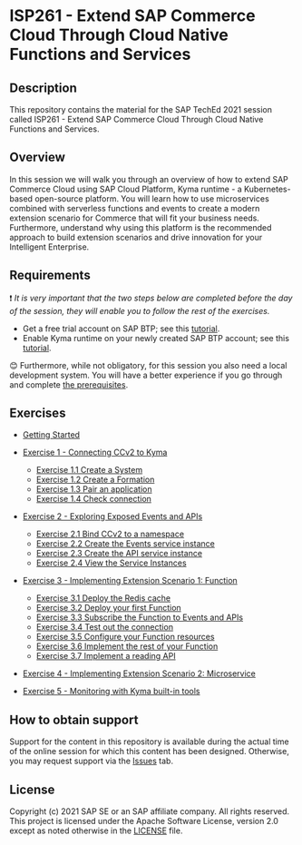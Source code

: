 # ISP261 - Extend SAP Commerce Cloud Through Cloud Native Functions and Services

## Description

This repository contains the material for the SAP TechEd 2021 session called ISP261 - Extend SAP Commerce Cloud Through Cloud Native Functions and Services.

## Overview

In this session we will walk you through an overview of how to extend SAP Commerce Cloud using SAP Cloud Platform, Kyma runtime - a Kubernetes-based open-source platform. You will learn how to use microservices combined with serverless functions and events to create a modern extension scenario for Commerce that will fit your business needs. Furthermore, understand why using this platform is the recommended approach to build extension scenarios and drive innovation for your Intelligent Enterprise.

## Requirements

❗ _It is very important that the two steps below are completed before the day of the session, they will enable you to follow the rest of the exercises._

- Get a free trial account on SAP BTP; see this [tutorial](https://developers.sap.com/tutorials/hcp-create-trial-account.html).
- Enable Kyma runtime on your newly created SAP BTP account; see this [tutorial](https://developers.sap.com/tutorials/cp-kyma-getting-started.html).

😊 Furthermore, while not obligatory, for this session you also need a local development system. You will have a better experience if you go through and complete [the prerequisites](./prerequisites.md).

## Exercises

- [Getting Started](exercises/ex0/)
- [Exercise 1 - Connecting CCv2 to Kyma](exercises/ex1/)

  - [Exercise 1.1 Create a System](exercises/ex1#exercise-11-create-a-system)
  - [Exercise 1.2 Create a Formation](exercises/ex1#exercise-12-create-a-formation)
  - [Exercise 1.3 Pair an application](exercises/ex1#exercise-13-pair-an-application)
  - [Exercise 1.4 Check connection](exercises/ex1#exercise-14-check-connection)

- [Exercise 2 - Exploring Exposed Events and APIs](exercises/ex2/)

  - [Exercise 2.1 Bind CCv2 to a namespace](exercises/ex2#exercise-21-bind-ccv2-to-a-namespace)
  - [Exercise 2.2 Create the Events service instance](exercises/ex2#exercise-22-create-the-events-service-instance)
  - [Exercise 2.3 Create the API service instance](exercises/ex2#exercise-23-create-the-api-service-instance)
  - [Exercise 2.4 View the Service Instances](exercises/ex2#exercise-24-view-the-service-instances)

- [Exercise 3 - Implementing Extension Scenario 1: Function](exercises/ex3/)

  - [Exercise 3.1 Deploy the Redis cache](exercises/ex3#exercise-31-deploy-the-redis-cache)
  - [Exercise 3.2 Deploy your first Function](exercises/ex3#exercise-32-deploy-your-first-function)
  - [Exercise 3.3 Subscribe the Function to Events and APIs](exercises/ex3#exercise-33-subscribe-the-function-to-events-and-apis)
  - [Exercise 3.4 Test out the connection](exercises/ex3#exercise-34-test-out-the-connection)
  - [Exercise 3.5 Configure your Function resources](exercises/ex3#exercise-35-configure-your-function-resources)
  - [Exercise 3.6 Implement the rest of your Function](exercises/ex3#exercise-36-implement-the-rest-of-your-function)
  - [Exercise 3.7 Implement a reading API](exercises/ex3#exercise-37-implement-a-reading-api)

- [Exercise 4 - Implementing Extension Scenario 2: Microservice](exercises/ex4/)

- [Exercise 5 - Monitoring with Kyma built-in tools](exercises/ex5/)

## How to obtain support

Support for the content in this repository is available during the actual time of the online session for which this content has been designed. Otherwise, you may request support via the [Issues](../../issues) tab.

## License

Copyright (c) 2021 SAP SE or an SAP affiliate company. All rights reserved. This project is licensed under the Apache Software License, version 2.0 except as noted otherwise in the [LICENSE](LICENSES/Apache-2.0.txt) file.
